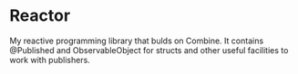 # Reactor

My reactive programming library that bulds on Combine.
It contains @Published and ObservableObject for structs and other useful facilities to work with publishers. 
